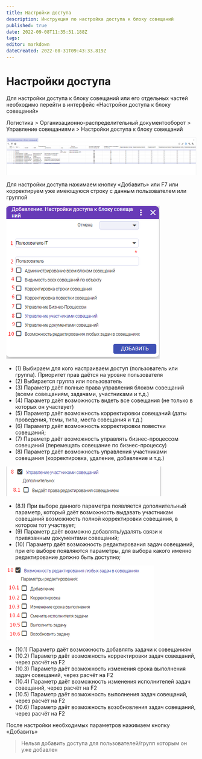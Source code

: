 ```yaml
---
title: Настройки доступа
description: Инструкция по настройка доступа к блоку совещаний
published: true
date: 2022-09-08T11:35:51.188Z
tags: 
editor: markdown
dateCreated: 2022-08-31T09:43:33.819Z
---
```


# Настройки доступа

Для настройки доступа к блоку совещаний или его отдельных частей необходимо перейти в интерфейс «Настройки доступа к блоку совещаний»

Логистика > Организационно-распределительный документооборот > Управление совещаниями > Настройки доступа к блоку совещаний

![](<../../../assets/0 (87)1.png>)

Для настройки доступа нажимаем кнопку «Добавить» или F7 или корректируем уже имеющуюся строку с данным пользователем или группой

![](<../../../assets/1 (70)1.png>)

* (1) Выбираем для кого настраиваем доступ (пользователь или группа). Приоритет прав даётся на уровне пользователя
* (2) Выбирается группа или пользователь
* (3) Параметр даёт полные права управления блоком совещаний (всеми совещаниям, задачами, участниками и т.д.)
* (4) Параметр даёт возможность видеть все совещания (не только в которых он участвует)
* (5) Параметр даёт возможность корректировки совещаний (даты проведения, темы, типа, места совещания и т.д.)
* (6) Параметр даёт возможность корректировки повестки совещаний;
* (7) Параметр даёт возможность управлять бизнес-процессом совещаний (перемещать совещание по бизнес-процессу)
* (8) Параметр даёт возможность управления участниками совещания (корректировка, удаление, добавление и т.д.)

![](<../../../assets/2 (56)1.png>)

* (8.1) При выборе данного параметра появляется дополнительный параметр, который даёт возможность выдавать участникам совещаний возможность полной корректировки совещания, в котором тот участвует;
* (9) Параметр даёт возможно добавлять/удалять связи к привязанным документами совещаний;
* (10) Параметр даёт возможность редактирования задач совещаний, при его выборе появляются параметры, для выбора какого именно редактирование должно быть доступно;

![](<../../../assets/3 (51)1.png>)

* (10.1) Параметр даёт возможность добавлять задачи к совещаниям
* (10.2) Параметр даёт возможность корректировки задач совещаний, через расчёт на F2
* (10.3) Параметр даёт возможность изменения срока выполнения задач совещаний, через расчёт на F2
* (10.4) Параметр даёт возможность изменения исполнителей задач совещаний, через расчёт на F2
* (10.5) Параметр даёт возможность выполнения задач совещаний, через расчёт на F2
* (10.6) Параметр даёт возможность возобновления задач совещаний, через расчёт на F2

После настройки необходимых параметров нажимаем кнопку «Добавить»

>Нельзя добавить доступа для пользователей/групп которым он уже добавлен

